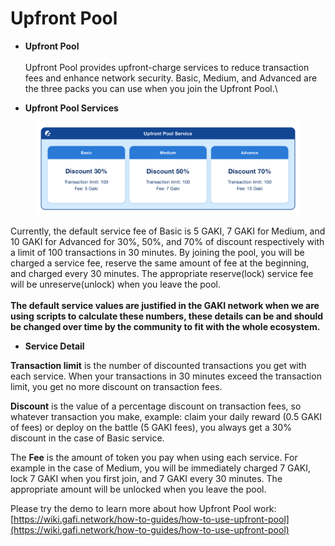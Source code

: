 # Upfront Pool

* **Upfront Pool**\
  \
  Upfront Pool provides upfront-charge services to reduce transaction fees and enhance network security. Basic, Medium, and Advanced are the three packs you can use when you join the Upfront Pool.\

* **Upfront Pool Services**

<figure><img src="../../../.gitbook/assets/Upfront Pool.png" alt=""><figcaption></figcaption></figure>

Currently, the default service fee of Basic is 5 GAKI, 7 GAKI for Medium, and 10 GAKI for Advanced for 30%, 50%, and 70% of discount respectively with a limit of 100 transactions in 30 minutes.  By joining the pool, you will be charged a service fee, reserve the same amount of fee at the beginning, and charged every 30 minutes. The appropriate reserve(lock) service fee will be unreserve(unlock) when you leave the pool.\
\
**The default service values are justified in the GAKI network when we are using scripts to calculate these numbers, these details can be and should be changed over time by the community to fit with the whole ecosystem.**

* **Service Detail**

**Transaction limit** is the number of discounted transactions you get with each service. When your transactions in 30 minutes exceed the transaction limit, you get no more discount on transaction fees.

**Discount** is the value of a percentage discount on transaction fees, so whatever transaction you make, example: claim your daily reward (0.5 GAKI of fees) or deploy on the battle (5 GAKI fees), you always get a 30% discount in the case of Basic service.

The **Fee** is the amount of token you pay when using each service. For example in the case of Medium, you will be immediately charged 7 GAKI, lock 7 GAKI when you first join, and 7 GAKI every 30 minutes. The appropriate amount will be unlocked when you leave the pool.

Please try the demo to learn more about how Upfront Pool work: [https://wiki.gafi.network/how-to-guides/how-to-use-upfront-pool](https://wiki.gafi.network/how-to-guides/how-to-use-upfront-pool)
